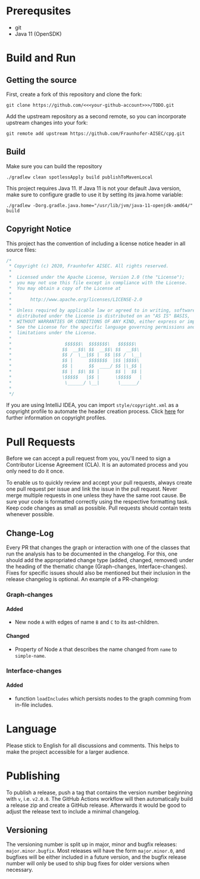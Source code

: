 # Prerequsites

* git
* Java 11 (OpenSDK)

# Build and Run

## Getting the source

First, create a fork of this repository and clone the fork:

```
git clone https://github.com/<<<your-github-account>>>/TODO.git
```

Add the upstream repository as a second remote, so you can incorporate upstream changes into your fork:

```
git remote add upstream https://github.com/Fraunhofer-AISEC/cpg.git
```

## Build

Make sure you can build the repository

```
./gradlew clean spotlessApply build publishToMavenLocal
```

This project requires Java 11. If Java 11 is not your default Java version, make sure to configure gradle to use it by setting its java.home variable:

```
./gradlew -Dorg.gradle.java.home="/usr/lib/jvm/java-11-openjdk-amd64/" build
```

## Copyright Notice

This project has the convention of including a license notice header in all source files:
```java
/*
 * Copyright (c) 2020, Fraunhofer AISEC. All rights reserved.
 *
 *  Licensed under the Apache License, Version 2.0 (the "License");
 *  you may not use this file except in compliance with the License.
 *  You may obtain a copy of the License at
 *
 *       http://www.apache.org/licenses/LICENSE-2.0
 *
 *  Unless required by applicable law or agreed to in writing, software
 *  distributed under the License is distributed on an "AS IS" BASIS,
 *  WITHOUT WARRANTIES OR CONDITIONS OF ANY KIND, either express or implied.
 *  See the License for the specific language governing permissions and
 *  limitations under the License.
 *
 *                    $$$$$$\  $$$$$$$\   $$$$$$\
 *                   $$  __$$\ $$  __$$\ $$  __$$\
 *                   $$ /  \__|$$ |  $$ |$$ /  \__|
 *                   $$ |      $$$$$$$  |$$ |$$$$\
 *                   $$ |      $$  ____/ $$ |\_$$ |
 *                   $$ |  $$\ $$ |      $$ |  $$ |
 *                   \$$$$$   |$$ |      \$$$$$   |
 *                    \______/ \__|       \______/
 *
 */
```
If you are using IntelliJ IDEA, you can import `style/copyright.xml` as a copyright profile to automate the header creation process.
Click [here](https://www.jetbrains.com/help/idea/copyright.html) for further information on copyright profiles.

# Pull Requests

Before we can accept a pull request from you, you'll need to sign a Contributor License Agreement (CLA). It is an automated process and you only need to do it once.

To enable us to quickly review and accept your pull requests, always create one pull request per issue and link the issue in the pull request.
Never merge multiple requests in one unless they have the same root cause. Be sure your code is formatted correctly using the respective formatting task.
Keep code changes as small as possible. 
Pull requests should contain tests whenever possible.
## Change-Log
Every PR that changes the graph or interaction with one of the classes that run the analysis has to be documented in the changelog. For this, one should add the appropriated change type (added, changed, removed) under the heading of the thematic change (Graph-changes, Interface-changes). Fixes for specific issues should also be mentioned but their inclusion in the release changelog is optional. An example of a PR-changelog:
### Graph-changes
#### Added
* New node `A` with edges of name `B` and `C` to its ast-children.
#### Changed
* Property of Node `A` that describes the name changed from `name` to `simple-name`.
### Interface-changes
#### Added
* function `loadIncludes` which persists nodes to the graph comming from in-file includes.

# Language

Please stick to English for all discussions and comments. This helps to make the project accessible for a larger audience.

# Publishing

To publish a release, push a tag that contains the version number beginning with `v`, i.e. `v2.0.0`. The GitHub Actions workflow will then automatically build a release zip and create a GitHub release. Afterwards it would be good to adjust the release text to include a minimal changelog.

## Versioning
The versioning number is split up in major, minor and bugfix releases: `major.minor.bugfix`. Most releases will have the form `major.minor.0`, and bugfixes will be either included in a future version, and the bugfix release number will only be used to ship bug fixes for older versions when necessary.
